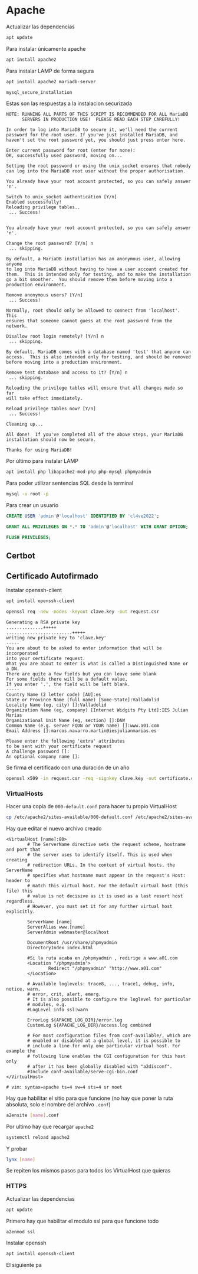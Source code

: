 # Apache

Actualizar las dependencias
```bash
apt update
```
Para instalar únicamente apache
```bash
apt install apache2
```
Para instalar LAMP de forma segura
```bash
apt install apache2 mariadb-server
```
```bash
mysql_secure_installation
```
Estas son las respuestas a la instalacion securizada
```
NOTE: RUNNING ALL PARTS OF THIS SCRIPT IS RECOMMENDED FOR ALL MariaDB
      SERVERS IN PRODUCTION USE!  PLEASE READ EACH STEP CAREFULLY!

In order to log into MariaDB to secure it, we'll need the current
password for the root user. If you've just installed MariaDB, and
haven't set the root password yet, you should just press enter here.

Enter current password for root (enter for none): 
OK, successfully used password, moving on...

Setting the root password or using the unix_socket ensures that nobody
can log into the MariaDB root user without the proper authorisation.

You already have your root account protected, so you can safely answer 'n'.

Switch to unix_socket authentication [Y/n] 
Enabled successfully!
Reloading privilege tables..
 ... Success!


You already have your root account protected, so you can safely answer 'n'.

Change the root password? [Y/n] n
 ... skipping.

By default, a MariaDB installation has an anonymous user, allowing anyone
to log into MariaDB without having to have a user account created for
them.  This is intended only for testing, and to make the installation
go a bit smoother.  You should remove them before moving into a
production environment.

Remove anonymous users? [Y/n] 
 ... Success!

Normally, root should only be allowed to connect from 'localhost'.  This
ensures that someone cannot guess at the root password from the network.

Disallow root login remotely? [Y/n] n
 ... skipping.

By default, MariaDB comes with a database named 'test' that anyone can
access.  This is also intended only for testing, and should be removed
before moving into a production environment.

Remove test database and access to it? [Y/n] n
 ... skipping.

Reloading the privilege tables will ensure that all changes made so far
will take effect immediately.

Reload privilege tables now? [Y/n] 
 ... Success!

Cleaning up...

All done!  If you've completed all of the above steps, your MariaDB
installation should now be secure.

Thanks for using MariaDB!
``` 
Por último para instalar LAMP
```bash
apt install php libapache2-mod-php php-mysql phpmyadmin
```

Para poder utilizar sentencias SQL desde la terminal
```bash
mysql -u root -p
```
Para crear un usuario
```sql
CREATE USER 'admin'@'localhost' IDENTIFIED BY 'cl4ve2022';
```
```sql
GRANT ALL PRIVILEGES ON *.* TO 'admin'@'localhost' WITH GRANT OPTION;
```
```sql
FLUSH PRIVILEGES;
```

## Certbot

## Certificado Autofirmado
Instalar openssh-client
```bash
apt install openssh-client
```
```bash
openssl req -new -nodes -keyout clave.key -out request.csr
```
```
Generating a RSA private key
..............+++++
.........................+++++
writing new private key to 'clave.key'
-----
You are about to be asked to enter information that will be incorporated
into your certificate request.
What you are about to enter is what is called a Distinguished Name or a DN.
There are quite a few fields but you can leave some blank
For some fields there will be a default value,
If you enter '.', the field will be left blank.
-----
Country Name (2 letter code) [AU]:es
State or Province Name (full name) [Some-State]:Valladolid
Locality Name (eg, city) []:Valladolid
Organization Name (eg, company) [Internet Widgits Pty Ltd]:IES Julian Marias
Organizational Unit Name (eg, section) []:DAW
Common Name (e.g. server FQDN or YOUR name) []:www.a01.com
Email Address []:marcos.navarro.martin@iesjulianmarias.es

Please enter the following 'extra' attributes
to be sent with your certificate request
A challenge password []:
An optional company name []:
```

Se firma el certificado con una duración de un año
```bash
openssl x509 -in request.csr -req -signkey clave.key -out certificate.crt -days 365
```
### VirtualHosts
Hacer una copia de `000-default.conf` para hacer tu propio VirtualHost
```bash
cp /etc/apache2/sites-available/000-default.conf /etc/apache2/sites-available/[nombre].conf
```
Hay que editar el nuevo archivo creado
```
<VirtualHost [name]:80>
        # The ServerName directive sets the request scheme, hostname and port that
        # the server uses to identify itself. This is used when creating
        # redirection URLs. In the context of virtual hosts, the ServerName       
        # specifies what hostname must appear in the request's Host: header to    
        # match this virtual host. For the default virtual host (this file) this  
        # value is not decisive as it is used as a last resort host regardless.   
        # However, you must set it for any further virtual host explicitly.       

        ServerName [name]
        ServerAlias www.[name]
        ServerAdmin webmaster@localhost

        DocumentRoot /usr/share/phpmyadmin
        DirectoryIndex index.html

		#Si la ruta acaba en /phpmyadmin , redirige a www.a01.com
        <Location "/phpmyadmin">
                Redirect "/phpmyadmin" "http://www.a01.com"
        </Location>

        # Available loglevels: trace8, ..., trace1, debug, info, notice, warn,
        # error, crit, alert, emerg.
        # It is also possible to configure the loglevel for particular        
        # modules, e.g.
        #LogLevel info ssl:warn

        ErrorLog ${APACHE_LOG_DIR}/error.log
        CustomLog ${APACHE_LOG_DIR}/access.log combined

        # For most configuration files from conf-available/, which are
        # enabled or disabled at a global level, it is possible to
        # include a line for only one particular virtual host. For example the
        # following line enables the CGI configuration for this host only
        # after it has been globally disabled with "a2disconf".
        #Include conf-available/serve-cgi-bin.conf
</VirtualHost>

# vim: syntax=apache ts=4 sw=4 sts=4 sr noet
```
Hay que habilitar el sitio para que funcione (no hay que poner la ruta absoluta, solo el nombre del archivo `.conf`)
```bash
a2ensite [name].conf
```
Por ultimo hay que recargar `apache2`
```bash
systemctl reload apache2
```
Y probar
```bash
lynx [name]
```
Se repiten los mismos pasos para todos los VirtualHost que quieras

### HTTPS

Actualizar las dependencias
```bash
apt update
```

Primero hay que habilitar el modulo ssl para que funcione todo
```bash
a2enmod ssl
```
Instalar openssh
```bash
apt install openssh-client
```
El siguiente pa
<!--stackedit_data:
eyJoaXN0b3J5IjpbLTU5ODAwMjIyNCwtMTc4NzY1NTMwMiwxNz
Q0NDIwNzA3LDE4MzY3OTQxNzIsOTMwNjc3MjQ0LDU3NjA5MjMw
MSwzNDUzNTk0NzcsLTE2MzU4OTgwNjAsLTEzODIyNzc5OTEsOD
M5MDg0ODIzLDkzNjAxOTgxOF19
-->